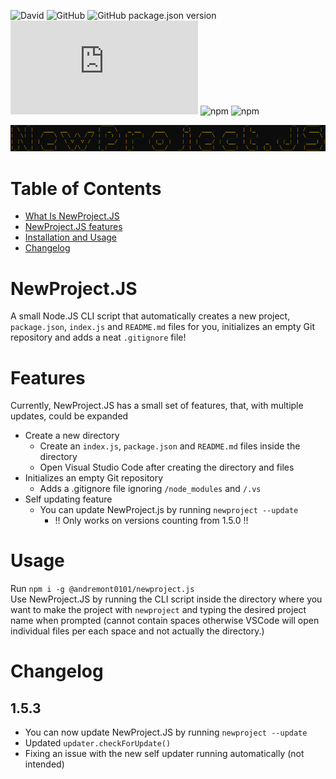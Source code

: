 ![David](https://img.shields.io/david/Link-Byte/newprojectjs?label=Dependencies&logo=node-deps)
![GitHub](https://img.shields.io/github/license/Link-Byte/newprojectjs?label=License&logo=node-license)
![GitHub package.json version](https://img.shields.io/github/package-json/v/Link-Byte/newprojectjs?label=Version&logo=project-ver)
![npm](https://img.shields.io/npm/dt/@andremont0101/newproject.js?label=Downloads)
![npm](https://img.shields.io/npm/v/node?label=Node.JS&logo=nodejs-ver)
![npm](https://img.shields.io/npm/v/npm?label=NPM&logo=npm-ver)

![newprojectjs](./newprojectjs.png)

# Table of Contents

- [What Is NewProject.JS](#newproject.js)
- [NewProject.JS features](#features)
- [Installation and Usage](#usage)
- [Changelog](#changelog)


# NewProject.JS

A small Node.JS CLI script that automatically creates a new project, `package.json`, `index.js` and `README.md` files for you, initializes an empty Git repository and adds a neat `.gitignore` file!

# Features

Currently, NewProject.JS has a small set of features, that, with multiple updates, could be expanded
- Create a new directory
    - Create an `index.js`, `package.json` and `README.md` files inside the directory
    - Open Visual Studio Code after creating the directory and files
- Initializes an empty Git repository
    - Adds a .gitignore file ignoring `/node_modules` and `/.vs`
- Self updating feature
    - You can update NewProject.js by running `newproject --update` 
        - !! Only works on versions counting from 1.5.0 !!

# Usage

Run `npm i -g @andremont0101/newproject.js`\
Use NewProject.JS by running the CLI script inside the directory where you want to make the project with `newproject` and typing the desired project name when prompted (cannot contain spaces otherwise VSCode will open individual files per each space and not actually the directory.)

# Changelog

## 1.5.3
- You can now update NewProject.JS by running `newproject --update`
- Updated `updater.checkForUpdate()`
- Fixing an issue with the new self updater running automatically (not intended)